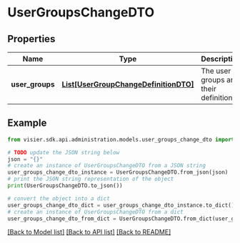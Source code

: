 # UserGroupsChangeDTO


## Properties

Name | Type | Description | Notes
------------ | ------------- | ------------- | -------------
**user_groups** | [**List[UserGroupChangeDefinitionDTO]**](UserGroupChangeDefinitionDTO.md) | The user groups and their definitions. | [optional] 

## Example

```python
from visier.sdk.api.administration.models.user_groups_change_dto import UserGroupsChangeDTO

# TODO update the JSON string below
json = "{}"
# create an instance of UserGroupsChangeDTO from a JSON string
user_groups_change_dto_instance = UserGroupsChangeDTO.from_json(json)
# print the JSON string representation of the object
print(UserGroupsChangeDTO.to_json())

# convert the object into a dict
user_groups_change_dto_dict = user_groups_change_dto_instance.to_dict()
# create an instance of UserGroupsChangeDTO from a dict
user_groups_change_dto_from_dict = UserGroupsChangeDTO.from_dict(user_groups_change_dto_dict)
```
[[Back to Model list]](../README.md#documentation-for-models) [[Back to API list]](../README.md#documentation-for-api-endpoints) [[Back to README]](../README.md)


